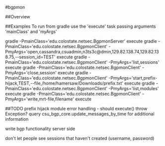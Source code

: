#bgpmon

##Overview

##Examples
To run from gradle use the 'execute' task passing arguments 'mainClass' and 'myArgs'

gradle -PmainClass='edu.colostate.netsec.BgpmonServer' execute
gradle -PmainClass='edu.colostate.netsec.BgpmonClient' -PmyArgs='open,cassandra,csuadmin,n3ts3c@dmin,129.82.138.74,129.82.138.75,--session_id=TEST' execute
gradle -PmainClass='edu.colostate.netsec.BgpmonClient' -PmyArgs='list,sessions' execute
gradle -PmainClass='edu.colostate.netsec.BgpmonClient' -PmyArgs='close,session' execute
gradle -PmainClass='edu.colostate.netsec.BgpmonClient' -PmyArgs='start,prefix-hijack,TEST,--file,/home/hamersaw/Downloads/prefix.txt' execute
gradle -PmainClass='edu.colostate.netsec.BgpmonClient' -PmyArgs='list,modules' execute
gradle -PmainClass='edu.colostate.netsec.BgpmonClient' -PmyArgs='write,mrt-file,filename' execute

##TODO
prefix hijack module
    error handling - should execute() throw Exception?
    query csu_bgp_core.update_messages_by_time for additional information

write bgp functionality server side

don't let people see sessions that haven't created (username, password)
